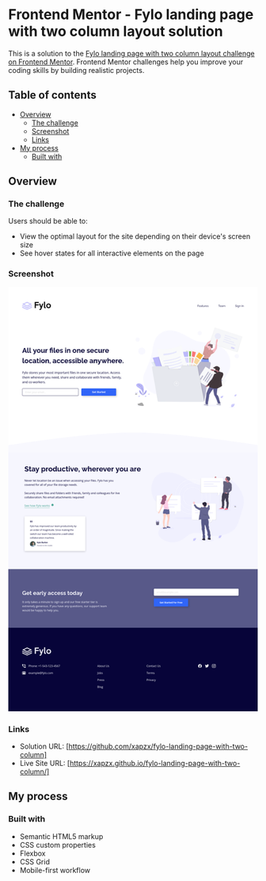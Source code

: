 # Frontend Mentor - Fylo landing page with two column layout solution

This is a solution to the [Fylo landing page with two column layout challenge on Frontend Mentor](https://www.frontendmentor.io/challenges/fylo-landing-page-with-two-column-layout-5ca5ef041e82137ec91a50f5). Frontend Mentor challenges help you improve your coding skills by building realistic projects.

## Table of contents

- [Overview](#overview)
  - [The challenge](#the-challenge)
  - [Screenshot](#screenshot)
  - [Links](#links)
- [My process](#my-process)
  - [Built with](#built-with)

## Overview

### The challenge

Users should be able to:

- View the optimal layout for the site depending on their device's screen size
- See hover states for all interactive elements on the page

### Screenshot

![](./screenshot/screenshot.png)

### Links

- Solution URL: [https://github.com/xapzx/fylo-landing-page-with-two-column]
- Live Site URL: [https://xapzx.github.io/fylo-landing-page-with-two-column/]

## My process

### Built with

- Semantic HTML5 markup
- CSS custom properties
- Flexbox
- CSS Grid
- Mobile-first workflow
